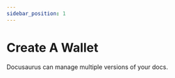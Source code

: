 ```yaml
---
sidebar_position: 1
---
```


# Create A Wallet

Docusaurus can manage multiple versions of your docs.